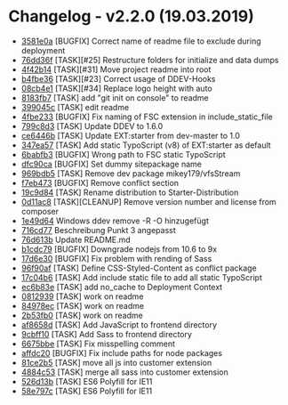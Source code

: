 # Changelog - v2.2.0 (19.03.2019)

* [3581e0a](https://gitlab.com/starterteam/Starter-Distribution/commit/3581e0a17e1d7c09106ade4b85b3d77a98e3b8fd“) [BUGFIX] Correct name of readme file to exclude during deployment
* [76dd36f](https://gitlab.com/starterteam/Starter-Distribution/commit/76dd36f9303cc82acf7a8e1f979b697f5d1edaa3“) [TASK][#25] Restructure folders for initialize and data dumps
* [4f42b14](https://gitlab.com/starterteam/Starter-Distribution/commit/4f42b1417911a10727cba09d37b626af66c4d93f“) [TASK][#31] Move project readme into root
* [b4fbe36](https://gitlab.com/starterteam/Starter-Distribution/commit/b4fbe36befbaf304b26b5c0d27fbe42b73bb1307“) [TASK][#23] Correct usage of DDEV-Hooks
* [08cb4e1](https://gitlab.com/starterteam/Starter-Distribution/commit/08cb4e13b8071498416fff2834557b9f6a605111“) [TASK][#34] Replace logo height with auto
* [8183fb7](https://gitlab.com/starterteam/Starter-Distribution/commit/8183fb754afc0602c86747d9790ca943d130cc69“) [TASK] add "git init on console" to readme
* [399045c](https://gitlab.com/starterteam/Starter-Distribution/commit/399045c87f662a7057ec25d063438af485cd3beb“) [TASK] edit readme
* [4fbe233](https://gitlab.com/starterteam/Starter-Distribution/commit/4fbe233375a2c9c99d63ee9d016ca8980abf99ec“) [BUGFIX] Fix naming of FSC extension in include_static_file
* [799c8d3](https://gitlab.com/starterteam/Starter-Distribution/commit/799c8d3a16158b13bf4f971e99ba975f519765cf“) [TASK] Update DDEV to 1.6.0
* [ce6446b](https://gitlab.com/starterteam/Starter-Distribution/commit/ce6446bdcfb762bfd9ed6acd670c85c6e9b423ba“) [TASK] Update EXT:starter from dev-master to 1.0
* [347ea57](https://gitlab.com/starterteam/Starter-Distribution/commit/347ea57b6c43561f48de48d116ff0a48ef8ccb3b“) [TASK] Add static TypoScript (v8) of EXT:starter as default
* [6babfb3](https://gitlab.com/starterteam/Starter-Distribution/commit/6babfb398ccc065a2fc9012cfd0af66f79dd6716“) [BUGFIX] Wrong path to FSC static TypoScript
* [dfc90ca](https://gitlab.com/starterteam/Starter-Distribution/commit/dfc90ca107e58d41a50b1fc3caafa734ad82ddc5“) [BUGFIX] Set dummy sitepackage name
* [969bdb5](https://gitlab.com/starterteam/Starter-Distribution/commit/969bdb5d0ff452dba3c3a14b45cb4f05c79800da“) [TASK] Remove dev package mikey179/vfsStream
* [f7eb473](https://gitlab.com/starterteam/Starter-Distribution/commit/f7eb4730042bda38b2beeb3e803234c091fa5610“) [BUGFIX] Remove conflict section
* [19c9d84](https://gitlab.com/starterteam/Starter-Distribution/commit/19c9d846495f6d8816f9708b6f7fd1b55221a9df“) [TASK] Rename distribution to Starter-Distribution
* [0d11ac8](https://gitlab.com/starterteam/Starter-Distribution/commit/0d11ac8c93495755b5c4be1c087acb3ad1185492“) [TASK][CLEANUP] Remove version number and license from composer
* [1e49d64](https://gitlab.com/starterteam/Starter-Distribution/commit/1e49d648163f98dedb42f0dd3ac6227f6bf1860f“) Windows ddev remove -R -O hinzugefügt
* [716cd77](https://gitlab.com/starterteam/Starter-Distribution/commit/716cd7737954ec097e837daea05938f512e49be4“) Beschreibung Punkt 3 angepasst
* [76d613b](https://gitlab.com/starterteam/Starter-Distribution/commit/76d613b1943ac35e254e26134d144aeffc8abea8“) Update README.md
* [b1cdc79](https://gitlab.com/starterteam/Starter-Distribution/commit/b1cdc797b6bd27daf7fcc4d46f4aacadbe4c1e94“) [BUGFIX] Downgrade nodejs from 10.6 to 9x
* [17d6e30](https://gitlab.com/starterteam/Starter-Distribution/commit/17d6e308b0d8402a075737720f1bb5d17357edc2“) [BUGFIX] Fix problem with rending of Sass
* [96f90af](https://gitlab.com/starterteam/Starter-Distribution/commit/96f90af76b3a2a4d3fe1164b7074ebc054683f97“) [TASK] Define CSS-Styled-Content as conflict package
* [17c04b6](https://gitlab.com/starterteam/Starter-Distribution/commit/17c04b6f77dcad83162e826a7679d61586064164“) [TASK] Add include static file to add all static TypoScript
* [ec6b83e](https://gitlab.com/starterteam/Starter-Distribution/commit/ec6b83e934897cb10d5f2f061638a0c5bfac69a6“) [TASK] add no_cache to Deployment Context
* [0812939](https://gitlab.com/starterteam/Starter-Distribution/commit/081293995ca770889f4b7ee0f1209bf60332e659“) [TASK] work on readme
* [84978ec](https://gitlab.com/starterteam/Starter-Distribution/commit/84978ecb314a1ce50d7dbd766e66b97925a6c3eb“) [TASK] work on readme
* [2b53fb0](https://gitlab.com/starterteam/Starter-Distribution/commit/2b53fb0a42af6388e83e6cd838cc70512e226adf“) [TASK] work on readme
* [af8658d](https://gitlab.com/starterteam/Starter-Distribution/commit/af8658dee37611ed928f36e51c03add85d620895“) [TASK] Add JavaScript to frontend directory
* [9cbff10](https://gitlab.com/starterteam/Starter-Distribution/commit/9cbff10c823c6ed710535f20800ec6172adf8b72“) [TASK] Add Sass to frontend directory
* [6675bbe](https://gitlab.com/starterteam/Starter-Distribution/commit/6675bbe5eeffc183fa4fe577a64f7b6d943086cc“) [TASK] Fix misspelling comment
* [affdc20](https://gitlab.com/starterteam/Starter-Distribution/commit/affdc20d093db31b7d0be2fec1e6b388ce0095b4“) [BUGFIX] Fix include paths for node packages
* [81ce2b5](https://gitlab.com/starterteam/Starter-Distribution/commit/81ce2b5abb3cabff2f192b5f42ba74a8f66925d5“) [TASK] move all js into customer extension
* [4884c53](https://gitlab.com/starterteam/Starter-Distribution/commit/4884c537a35187f89802a456316445cd3ed312a1“) [TASK] merge all sass into customer extension
* [526d13b](https://gitlab.com/starterteam/Starter-Distribution/commit/526d13b4d98df0c5553e95a55ea745edcf00040f“) [TASK] ES6 Polyfill for IE11
* [58e797c](https://gitlab.com/starterteam/Starter-Distribution/commit/58e797c19f5e553882f7341c7568a1f7ee56b219“) [TASK] ES6 Polyfill for IE11
